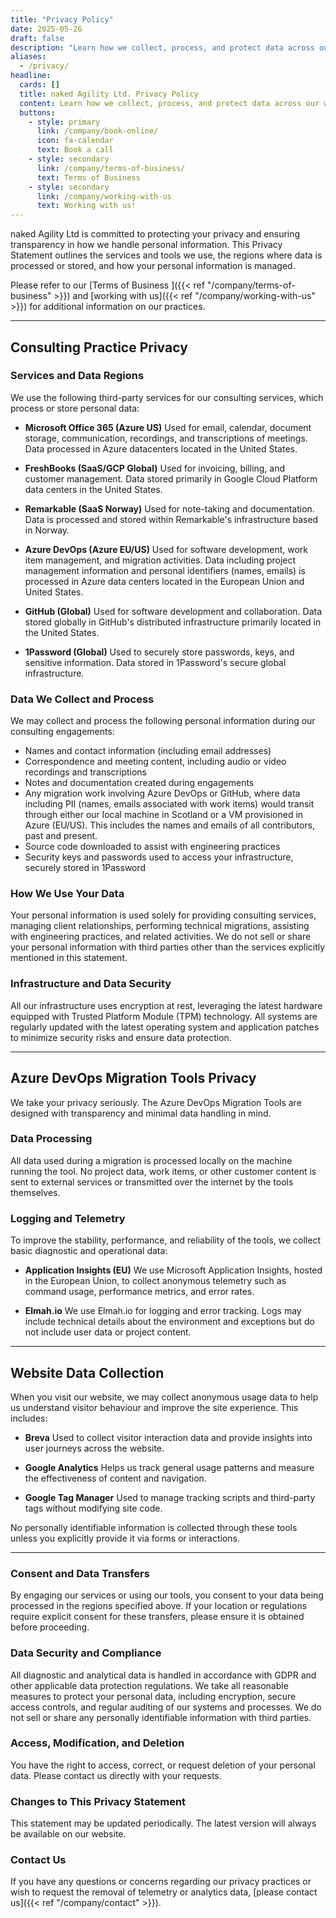 ```yaml
---
title: "Privacy Policy"
date: 2025-05-26
draft: false
description: "Learn how we collect, process, and protect data across our website and Azure DevOps Migration Tools."
aliases:
  - /privacy/
headline:
  cards: []
  title: naked Agility Ltd. Privacy Policy
  content: Learn how we collect, process, and protect data across our website and Azure DevOps Migration Tools.
  buttons:
    - style: primary
      link: /company/book-online/
      icon: fa-calendar
      text: Book a call
    - style: secondary
      link: /company/terms-of-business/
      text: Terms of Business
    - style: secondary
      link: /company/working-with-us
      text: Working with us!
---
```


naked Agility Ltd is committed to protecting your privacy and ensuring transparency in how we handle personal information. This Privacy Statement outlines the services and tools we use, the regions where data is processed or stored, and how your personal information is managed.

Please refer to our [Terms of Business ]({{< ref "/company/terms-of-business" >}}) and [working with us]({{< ref "/company/working-with-us" >}}) for additional information on our practices.

---

## Consulting Practice Privacy

### Services and Data Regions

We use the following third-party services for our consulting services, which process or store personal data:

- **Microsoft Office 365 (Azure US)**
  Used for email, calendar, document storage, communication, recordings, and transcriptions of meetings. Data processed in Azure datacenters located in the United States.

- **FreshBooks (SaaS/GCP Global)**
  Used for invoicing, billing, and customer management. Data stored primarily in Google Cloud Platform data centers in the United States.

- **Remarkable (SaaS Norway)**
  Used for note-taking and documentation. Data is processed and stored within Remarkable's infrastructure based in Norway.

- **Azure DevOps (Azure EU/US)**
  Used for software development, work item management, and migration activities. Data including project management information and personal identifiers (names, emails) is processed in Azure data centers located in the European Union and United States.

- **GitHub (Global)**
  Used for software development and collaboration. Data stored globally in GitHub's distributed infrastructure primarily located in the United States.

- **1Password (Global)**
  Used to securely store passwords, keys, and sensitive information. Data stored in 1Password's secure global infrastructure.

### Data We Collect and Process

We may collect and process the following personal information during our consulting engagements:

- Names and contact information (including email addresses)
- Correspondence and meeting content, including audio or video recordings and transcriptions
- Notes and documentation created during engagements
- Any migration work involving Azure DevOps or GitHub, where data including PII (names, emails associated with work items) would transit through either our local machine in Scotland or a VM provisioned in Azure (EU/US). This includes the names and emails of all contributors, past and present.
- Source code downloaded to assist with engineering practices
- Security keys and passwords used to access your infrastructure, securely stored in 1Password

### How We Use Your Data

Your personal information is used solely for providing consulting services, managing client relationships, performing technical migrations, assisting with engineering practices, and related activities. We do not sell or share your personal information with third parties other than the services explicitly mentioned in this statement.

### Infrastructure and Data Security

All our infrastructure uses encryption at rest, leveraging the latest hardware equipped with Trusted Platform Module (TPM) technology. All systems are regularly updated with the latest operating system and application patches to minimize security risks and ensure data protection.

---

## Azure DevOps Migration Tools Privacy

We take your privacy seriously. The Azure DevOps Migration Tools are designed with transparency and minimal data handling in mind.

### Data Processing

All data used during a migration is processed locally on the machine running the tool. No project data, work items, or other customer content is sent to external services or transmitted over the internet by the tools themselves.

### Logging and Telemetry

To improve the stability, performance, and reliability of the tools, we collect basic diagnostic and operational data:

- **Application Insights (EU)**
  We use Microsoft Application Insights, hosted in the European Union, to collect anonymous telemetry such as command usage, performance metrics, and error rates.

- **Elmah.io**
  We use Elmah.io for logging and error tracking. Logs may include technical details about the environment and exceptions but do not include user data or project content.

---

## Website Data Collection

When you visit our website, we may collect anonymous usage data to help us understand visitor behaviour and improve the site experience. This includes:

- **Breva**
  Used to collect visitor interaction data and provide insights into user journeys across the website.

- **Google Analytics**
  Helps us track general usage patterns and measure the effectiveness of content and navigation.

- **Google Tag Manager**
  Used to manage tracking scripts and third-party tags without modifying site code.

No personally identifiable information is collected through these tools unless you explicitly provide it via forms or interactions.

---

### Consent and Data Transfers

By engaging our services or using our tools, you consent to your data being processed in the regions specified above. If your location or regulations require explicit consent for these transfers, please ensure it is obtained before proceeding.

### Data Security and Compliance

All diagnostic and analytical data is handled in accordance with GDPR and other applicable data protection regulations. We take all reasonable measures to protect your personal data, including encryption, secure access controls, and regular auditing of our systems and processes. We do not sell or share any personally identifiable information with third parties.

### Access, Modification, and Deletion

You have the right to access, correct, or request deletion of your personal data. Please contact us directly with your requests.

### Changes to This Privacy Statement

This statement may be updated periodically. The latest version will always be available on our website.

### Contact Us

If you have any questions or concerns regarding our privacy practices or wish to request the removal of telemetry or analytics data, [please contact us]({{< ref "/company/contact" >}}).
